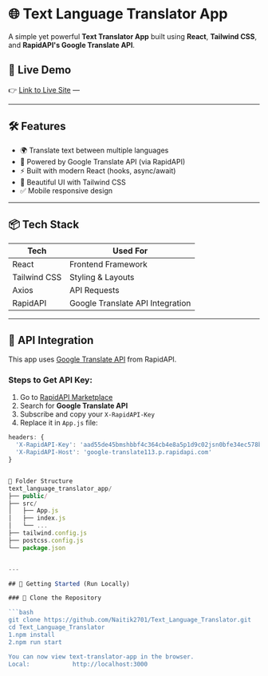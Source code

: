 # 🌐 Text Language Translator App

A simple yet powerful **Text Translator App** built using **React**, **Tailwind CSS**, and **RapidAPI's Google Translate API**.

## 🚀 Live Demo
👉 [Link to Live Site](https://naitik2701.github.io/Text_Language_Translator/) — 

---

## 🛠️ Features

- 🌍 Translate text between multiple languages
- 🧠 Powered by Google Translate API (via RapidAPI)
- ⚡ Built with modern React (hooks, async/await)
- 🎨 Beautiful UI with Tailwind CSS
- ✅ Mobile responsive design

---

## 📦 Tech Stack

| Tech            | Used For                         |
|-----------------|----------------------------------|
| React           | Frontend Framework               |
| Tailwind CSS    | Styling & Layouts                |
| Axios           | API Requests                     |
| RapidAPI        | Google Translate API Integration |

---

## 🔑 API Integration

This app uses [Google Translate API](https://rapidapi.com/robust-api-robust-api-default/api/google-translate113/) from RapidAPI.

### Steps to Get API Key:
1. Go to [RapidAPI Marketplace](https://rapidapi.com/)
2. Search for **Google Translate API**
3. Subscribe and copy your `X-RapidAPI-Key`
4. Replace it in `App.js` file:
```js
headers: {
  'X-RapidAPI-Key': 'aad55de45bmshbbf4c364cb4e8a5p1d9c02jsn0bfe34ec578b',
  'X-RapidAPI-Host': 'google-translate113.p.rapidapi.com'
}


📁 Folder Structure
text_language_translator_app/
├── public/
├── src/
│   ├── App.js
│   ├── index.js
│   └── ...
├── tailwind.config.js
├── postcss.config.js
└── package.json


---

## 🧪 Getting Started (Run Locally)

### 📁 Clone the Repository

```bash
git clone https://github.com/Naitik2701/Text_Language_Translator.git
cd Text_Language_Translator
1.npm install
2.npm run start

You can now view text-translator-app in the browser.
Local:            http://localhost:3000
